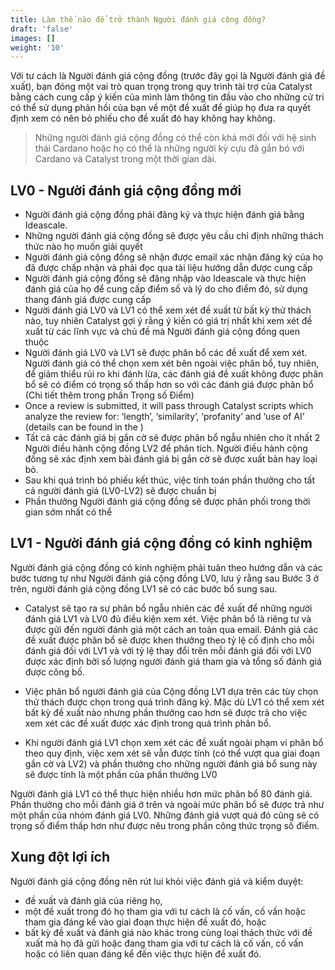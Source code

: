 ```yaml
---
title: Làm thế nào để trở thành Người đánh giá cộng đồng?
draft: 'false'
images: []
weight: '10'
---
```


Với tư cách là Người đánh giá cộng đồng (trước đây gọi là Người đánh giá đề xuất), bạn đóng một vai trò quan trọng trong quy trình tài trợ của Catalyst bằng cách cung cấp ý kiến ​​của mình làm thông tin đầu vào cho những cử tri có thể sử dụng phản hồi của bạn về một đề xuất để giúp họ đưa ra quyết định xem có nên bỏ phiếu cho đề xuất đó hay không hay không.

> Những người đánh giá cộng đồng có thể còn khá mới đối với hệ sinh thái Cardano hoặc họ có thể là những người kỳ cựu đã gắn bó với Cardano và Catalyst trong một thời gian dài.

## LV0 - Người đánh giá cộng đồng mới

- Người đánh giá cộng đồng phải đăng ký và thực hiện đánh giá bằng Ideascale.
- Những người đánh giá cộng đồng sẽ được yêu cầu chỉ định những thách thức nào họ muốn giải quyết
- Người đánh giá cộng đồng sẽ nhận được email xác nhận đăng ký của họ đã được chấp nhận và phải đọc qua tài liệu hướng dẫn được cung cấp
- Người đánh giá cộng đồng sẽ đăng nhập vào Ideascale và thực hiện đánh giá của họ để cung cấp điểm số và lý do cho điểm đó, sử dụng thang đánh giá được cung cấp
- Người đánh giá LV0 và LV1 có thể xem xét đề xuất từ ​​bất kỳ thử thách nào, tuy nhiên Catalyst gợi ý rằng ý kiến ​​có giá trị nhất khi xem xét đề xuất từ ​​các lĩnh vực và chủ đề mà Người đánh giá cộng đồng quen thuộc
- Người đánh giá LV0 và LV1 sẽ được phân bổ các đề xuất để xem xét. Người đánh giá có thể chọn xem xét bên ngoài việc phân bổ, tuy nhiên, để giảm thiểu rủi ro khi đánh lừa, các đánh giá đề xuất không được phân bổ sẽ có điểm có trọng số thấp hơn so với các đánh giá được phân bổ (Chi tiết thêm trong phần Trọng số Điểm)
- Once a review is submitted, it will pass through Catalyst scripts which analyze the review for: ‘length’, ‘similarity’, ‘profanity’ and ‘use of AI’ (details can be found in the )
- Tất cả các đánh giá bị gắn cờ sẽ được phân bổ ngẫu nhiên cho ít nhất 2 Người điều hành cộng đồng LV2 để phân tích. Người điều hành cộng đồng sẽ xác định xem bài đánh giá bị gắn cờ sẽ được xuất bản hay loại bỏ.
- Sau khi quá trình bỏ phiếu kết thúc, việc tính toán phần thưởng cho tất cả người đánh giá (LV0-LV2) sẽ được chuẩn bị
- Phần thưởng Người đánh giá cộng đồng sẽ được phân phối trong thời gian sớm nhất có thể

## LV1 - Người đánh giá cộng đồng có kinh nghiệm

Người đánh giá cộng đồng có kinh nghiệm phải tuân theo hướng dẫn và các bước tương tự như Người đánh giá cộng đồng LV0, lưu ý rằng sau Bước 3 ở trên, người đánh giá cộng đồng LV1 sẽ có các bước bổ sung sau.

- Catalyst sẽ tạo ra sự phân bổ ngẫu nhiên các đề xuất để những người đánh giá LV1 và LV0 đủ điều kiện xem xét. Việc phân bổ là riêng tư và được gửi đến người đánh giá một cách an toàn qua email. Đánh giá các đề xuất được phân bổ sẽ được khen thưởng theo tỷ lệ cố định cho mỗi đánh giá đối với LV1 và với tỷ lệ thay đổi trên mỗi đánh giá đối với LV0 được xác định bởi số lượng người đánh giá tham gia và tổng số đánh giá được công bố.

- Việc phân bổ người đánh giá của Cộng đồng LV1 dựa trên các tùy chọn thử thách được chọn trong quá trình đăng ký. Mặc dù LV1 có thể xem xét bất kỳ đề xuất nào nhưng phần thưởng cao hơn sẽ được trả cho việc xem xét các đề xuất được xác định trong quá trình phân bổ.

- Khi người đánh giá LV1 chọn xem xét các đề xuất ngoài phạm vi phân bổ theo quy định, việc xem xét sẽ vẫn được tính (có thể vượt qua giai đoạn gắn cờ và LV2) và phần thưởng cho những người đánh giá bổ sung này sẽ được tính là một phần của phần thưởng LV0

Người đánh giá LV1 có thể thực hiện nhiều hơn mức phân bổ 80 đánh giá. Phần thưởng cho mỗi đánh giá ở trên và ngoài mức phân bổ sẽ được trả như một phần của nhóm đánh giá LV0. Những đánh giá vượt quá đó cũng sẽ có trọng số điểm thấp hơn như được nêu trong phần công thức trọng số điểm.

## Xung đột lợi ích

Người đánh giá cộng đồng nên rút lui khỏi việc đánh giá và kiểm duyệt:

- đề xuất và đánh giá của riêng họ,
- một đề xuất trong đó họ tham gia với tư cách là cố vấn, cố vấn hoặc tham gia đáng kể vào giai đoạn thực hiện đề xuất đó, hoặc
- bất kỳ đề xuất và đánh giá nào khác trong cùng loại thách thức với đề xuất mà họ đã gửi hoặc đang tham gia với tư cách là cố vấn, cố vấn hoặc có liên quan đáng kể đến việc thực hiện đề xuất đó.
